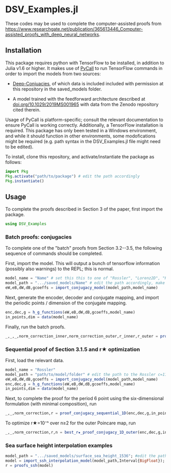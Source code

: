 # DSV_Examples.jl
These codes may be used to complete the computer-assisted proofs from https://www.researchgate.net/publication/365613446_Computer-assisted_proofs_with_deep_neural_networks.

## Installation
This package requires python with TensorFlow to be installed, in addition to Julia v1.6 or higher. It makes use of [PyCall](https://github.com/JuliaPy/PyCall.jl) to run TensorFlow commands in order to import the models from two sources:

- [Deep-Conjuacies](https://github.com/jbramburger/Deep-Conjugacies), of which data is included included with permission at this repository in the saved_models folder. 

- A model trained with the feedforward architecture described at [doi.org/10.1029/2019MS001965](doi.org/10.1029/2019MS001965) with data from the Zenodo repository cited therein.

Usage of PyCall is platform-specific; consult the relevant documentation to ensure PyCall is working correctly. Additionally, a TensorFlow installation is required. This package has only been tested in a Windows environment, and while it should function in other environments, some modofications might be required (e.g. path syntax in the DSV_Examples.jl file might need to be edited).

To install, clone this repository, and activate/instantiate the package as follows:
```julia
import Pkg
Pkg.activate("path/to/package") # edit the path accordingly
Pkg.instantiate()
```

## Usage
To complete the proofs described in Section 3 of the paper, first import the package.

```julia
using DSV_Examples
```

### Batch proofs: conjugacies

To complete one of the "batch" proofs from Section 3.2--3.5, the following sequence of commands should be completed.

First, import the model. This will output a bunch of tensorflow information (possibly also warnings) to the REPL; this is normal.
```julia
model_name = "Name" # set this this to one of "Rossler", "Lorenz2D", "Kuramoto1D" or "MackeyGlass"
model_path = ".../saved_models/Name" # edit the path accordingly, make sure the model matches with model_name
eW,eB,dW,dB,gcoeffs = import_conjugacy_model(model_path,model_name)
```

Next, generate the encoder, decoder and conjugate mapping, and import the periodic points / dimension of the conjugate mapping.
```julia
enc,dec,g = h_g_functions(eW,eB,dW,dB,gcoeffs,model_name)
in_points,dim = data(model_name)
```

Finally, run the batch proofs.
```julia
_,_,_,norm_correction_inner,norm_correction_outer,r_inner,r_outer = proofs_conjugacies(enc,dec,g,in_points,r★,dim)  # set r★ as in the paper.
```

### Sequential proof of Section 3.1.5 and r★ optimization
First, load the relevant data.
```julia
model_name = "Rossler"
model_path = "path/to/model/folder" # edit the path to the Rossler c=11 model folder.
eW,eB,dW,dB,gcoeffs = import_conjugacy_model(model_path,model_name)
enc,dec,g = h_g_functions(eW,eB,dW,dB,gcoeffs,model_name)
in_points,dim = data(model_name)
```

Next, to complete the proof for the period 6 point using the six-dimensional formulation (with minimal composition), run 
````julia
_,_,norm_correction,r = proof_conjugacy_sequential_1D(enc,dec,g,in_points[6],1E-8)
````

To optimize r★=10⁻ⁿ over n≥2 for the outer Poincare map, run 
```julia
_,_,norm_correction,r,n = best_r★_proof_conjugacy_1D_outer(enc,dec,g,in_points[6])
```

### Sea surface height interpolation examples
```julia
model_path = ".../saved_models/surface_sea_height_1536"; #edit the path accordingly
model = import_ssh_interpolation_model(model_path,Interval{BigFloat});
r = proofs_ssh(model)
